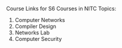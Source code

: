 Course Links for S6 Courses in NITC
Topics:
1. Computer Networks
2. Compiler Design
3. Networks Lab
4. Computer Security
